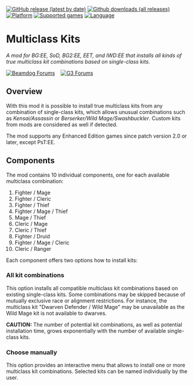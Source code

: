 [![GitHub release (latest by date)](https://img.shields.io/github/v/release/Argent77/A7-MultiKits?color=darkred&include_prereleases&label=latest%20release)](https://github.com/Argent77/A7-MultiKits/releases/latest)
[![Github downloads (all releases)](https://img.shields.io/github/downloads/Argent77/A7-MultiKits/total.svg?color=gold)](https://github.com/Argent77/A7-MultiKits/releases)
[![Platform](https://img.shields.io/static/v1?label=platform&message=Windows%20%7C%20macOS%20%7C%20Linux%20%7C%20Project%20Infinity&color=informational)](https://github.com/Argent77/A7-MultiKits/releases/latest)
[![Supported games](https://img.shields.io/static/v1?label=supported%20games&message=BG%3AEE%20%7C%20SoD%20%7C%20BG2%3AEE%20%7C%20EET%20%7C%20IWD%3AEE&color=indigo)](https://github.com/Argent77/A7-MultiKits)
[![Language](https://img.shields.io/static/v1?label=language&message=English%20%7C%20German&color=limegreen)](https://github.com/Argent77/A7-MultiKits)

# Multiclass Kits
*A mod for BG:EE, SoD, BG2:EE, EET, and IWD:EE that installs all kinds of true multiclass kit combinations based on single-class kits.*

[![Beamdog Forums](https://img.shields.io/static/v1?label=Discussion&message=Beamdog%20Forums&color=444&labelColor=eee&style=for-the-badge)](https://forums.beamdog.com/discussion/89800/mod-multiclass-kits "Beamdog Forums")
&nbsp;&nbsp;
[![G3 Forums](https://img.shields.io/static/v1?label=Discussion&message=G3%20Forums&color=3b45a3&labelColor=eee&style=for-the-badge)](https://www.gibberlings3.net/forums/topic/40601-mod-multiclass-kits "The Gibberlings Three Forums")

## Overview

With this mod it is possible to install true multiclass kits from any combination of single-class kits, which allows unusual combinations such as *Kensai/Assassin* or *Berserker/Wild Mage/Swashbuckler*. Custom kits from mods are considered as well if detected.

The mod supports any Enhanced Edition games since patch version 2.0 or later, except PsT:EE.

## Components

The mod contains 10 individual components, one for each available multiclass combination:
1. Fighter / Mage
1. Fighter / Cleric
1. Fighter / Thief
1. Fighter / Mage / Thief
1. Mage / Thief
1. Cleric / Mage
1. Cleric / Thief
1. Fighter / Druid
1. Fighter / Mage / Cleric
1. Cleric / Ranger

Each component offers two options how to install kits:

### All kit combinations

This option installs all compatible multiclass kit combinations based on existing single-class kits. Some combinations may be skipped because of mutually exclusive race or alignment restrictions. For instance, the multiclass kit "Dwarven Defender / Wild Mage" may be unavailable as the Wild Mage kit is not available to dwarves.

**CAUTION:** The number of potential kit combinations, as well as potential installation time, grows exponentially with the number of available single-class kits.

### Choose manually

This option provides an interactive menu that allows to install one or more multiclass kit combinations. Selected kits can be named individually by the user.
